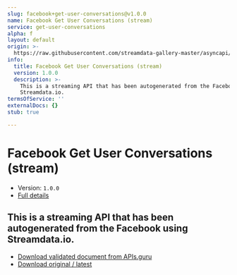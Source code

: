 ```yaml
---
slug: facebook+get-user-conversations@v1.0.0
name: Facebook Get User Conversations (stream)
service: get-user-conversations
alpha: f
layout: default
origin: >-
  https://raw.githubusercontent.com/streamdata-gallery-master/asyncapi/master/_listings/facebook/facebook-get-user-conversations-stream-async.md
info:
  title: Facebook Get User Conversations (stream)
  version: 1.0.0
  description: >-
    This is a streaming API that has been autogenerated from the Facebook using
    Streamdata.io.
termsOfService: ''
externalDocs: {}
stub: true

---
```

# Facebook Get User Conversations (stream)

* Version: `1.0.0`
* [Full details](../html/facebook+get-user-conversations@v1.0.0.html)



## This is a streaming API that has been autogenerated from the Facebook using Streamdata.io.



* [Download validated document from APIs.guru](https://raw.githubusercontent.com/APIs-guru/asyncapi-directory/master/docs/APIs/facebook%2Bget-user-conversations%40v1.0.0.yaml)
* [Download original / latest](https://raw.githubusercontent.com/streamdata-gallery-master/asyncapi/master/_listings/facebook/facebook-get-user-conversations-stream-async.md)

<script type="application/ld+json">
{
  "@context": "http://schema.org/",
  "@type": "WebAPI",
  "description": "This is a streaming API that has been autogenerated from the Facebook using Streamdata.io.",
  "documentation": "",

  "name": "Facebook Get User Conversations (stream)"
}
</script>
